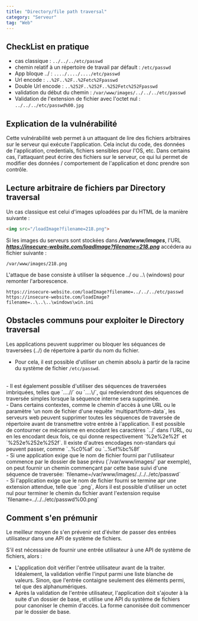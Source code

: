 ```yaml
---
title: "Directory/file path traversal"
category: "Serveur"
tag: "Web"
---
```


## CheckList en pratique
- cas classique :  `../../../etc/passwd`
- chemin relatif à un répertoire de travail par défault : `/etc/passwd`
- App bloque ../ : `..../..../..../etc/passwd`
- Url encode : `..%2F..%2F..%2Fetc%2Fpasswd`
- Double Url encode : `..%252F..%252F..%252Fetc%252Fpasswd`
- validation du début du chemin : `/var/www/images/../../../etc/passwd`
- Validation de l'extension de fichier avec l'octet nul : `../../../etc/passwd%00.jpg`

## Explication de la vulnérabilité
Cette vulnérabilité web permet à un attaquant de lire des fichiers arbitraires sur le serveur qui exécute l'application. Cela inclut du code, des données de l'application, credentials, fichiers sensibles pour l'OS, etc. Dans certains cas, l'attaquant peut écrire des fichiers sur le serveur, ce qui lui permet de modifier des données / comportement de l'application et donc prendre son contrôle.

## Lecture arbitraire de fichiers par Directory traversal
Un cas classique est celui d'images uploadées par du HTML de la manière suivante :
```html
<img src="/loadImage?filename=218.png">
```
Si les images du serveurs sont stockées dans ***/var/www/images***, l'URL ***https://insecure-website.com/loadImage?filename=218.png*** accédera au fichier suivante :
```console
/var/www/images/218.png
```

L'attaque de base consiste à utiliser la séquence ../ ou ..\ (windows) pour remonter l'arborescence.

```
https://insecure-website.com/loadImage?filename=../../../etc/passwd
https://insecure-website.com/loadImage?filename=..\..\..\windows\win.ini
```
## Obstacles communs pour exploiter le Directory traversal
Les applications peuvent supprimer ou bloquer les séquances de traversées (../) de répertoire à partir du nom du fichier.

- Pour cela, il est possible d'utiliser un chemin absolu à partir de la racine du système de fichier  `/etc/passwd`.
</br>
- Il est également possible d'utiliser des séquences de traversées imbriquées, telles que `....//` ou `....\/`, qui redeviendront des séquences de traversée simples lorsque la séquence interne sera supprimée.
</br>
- Dans certains contextes, comme le chemin d'accès à une URL ou le paramètre 'un  nom de fichier d'une requête `multipart/form-data`, les serveurs web peuvent supprimer toutes les séquences de traversée de répertoire avant de transmettre votre entrée à l'application. Il est possible de contourner ce mécanisme en encodant les caractères `../` dans l'URL, ou en les encodant deux fois, ce qui donne respectivement `%2e%2e%2f` et `%252e%252e%252f`. 
Il existe d'autres encodages non-standars qui peuvent passer, comme `..%c0%af` ou `..%ef%bc%8f`
</br>
- Si une application exige que le nom de fichier fourni par l'utilisateur commence par le dossier de base prévu (`/var/www/images/` par exemple), on peut fournir un chemin commençant par cette base suivi d'une séquence de traversée:
`filename=/var/www/images/../../../etc/passwd`
</br>
- Si l'application exige que le nom de fichier fourni se termine apr une extension attendue, telle que `.png`, Alors il est possible d'utiliser un octet nul pour terminer le chemin du fichier avant l'extension requise
`filename=../../../etc/passwd%00.png`


## Comment s'en prémunir
Le meilleur moyen de s'en prévenir est d'éviter de passer des entrées utilisateur dans une API de système de fichiers.

S'il est nécessaire de fournir une entrée utilisateur à une API de système de fichiers, alors :
- L'application doit vérifier l'entrée utilisateur avant de la traiter. Idéalement, la validation vérifie l'input parmi une liste blanche de valeurs. Sinon, que l'entrée contaigne seulement des éléments permi, tel que des alphanumériques.
- Après la validation de l'entrée utilisateur, l'application doit s'ajouter à la suite d'un dossier de base, et utilise une API du système de fichiers pour canoniser le chemin d'accès. La forme canonisée doit commencer par le dossier de base.

